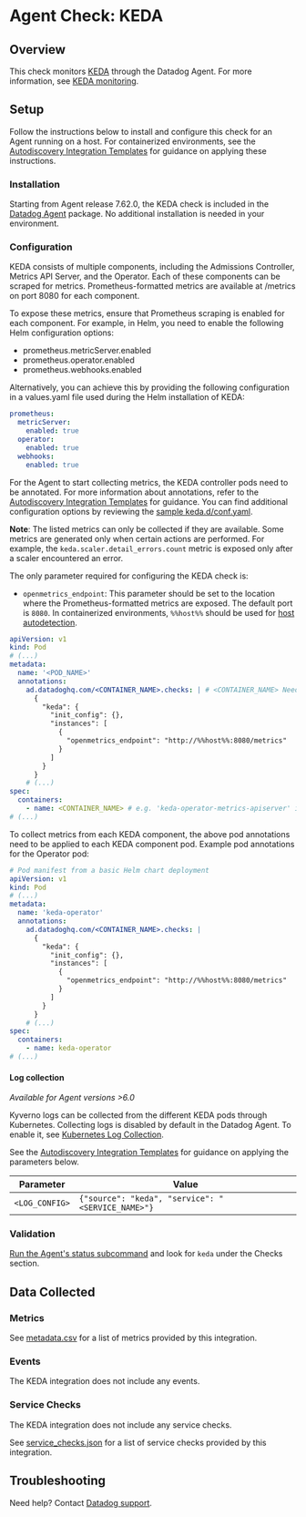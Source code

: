 # Agent Check: KEDA

## Overview

This check monitors [KEDA][1] through the Datadog Agent. For more information, see [KEDA monitoring][10].

## Setup

Follow the instructions below to install and configure this check for an Agent running on a host. For containerized environments, see the [Autodiscovery Integration Templates][3] for guidance on applying these instructions.

### Installation

Starting from Agent release 7.62.0, the KEDA check is included in the [Datadog Agent][2] package. No additional installation is needed in your environment.

### Configuration

KEDA consists of multiple components, including the Admissions Controller, Metrics API Server, and the Operator. Each of these components can be scraped for metrics. Prometheus-formatted metrics are available at /metrics on port 8080 for each component.

To expose these metrics, ensure that Prometheus scraping is enabled for each component. For example, in Helm, you need to enable the following Helm configuration options:
- prometheus.metricServer.enabled
- prometheus.operator.enabled
- prometheus.webhooks.enabled

Alternatively, you can achieve this by providing the following configuration in a values.yaml file used during the Helm installation of KEDA:

```yaml
prometheus:
  metricServer:
    enabled: true
  operator:
    enabled: true
  webhooks:
    enabled: true
```

For the Agent to start collecting metrics, the KEDA controller pods need to be annotated. For more information about annotations, refer to the [Autodiscovery Integration Templates][3] for guidance. You can find additional configuration options by reviewing the [sample keda.d/conf.yaml][4]. 

**Note**: The listed metrics can only be collected if they are available. Some metrics are generated only when certain actions are performed. For example, the `keda.scaler.detail_errors.count` metric is exposed only after a scaler encountered an error.

The only parameter required for configuring the KEDA check is:
- `openmetrics_endpoint`: This parameter should be set to the location where the Prometheus-formatted metrics are exposed. The default port is `8080`. In containerized environments, `%%host%%` should be used for [host autodetection][3]. 

```yaml
apiVersion: v1
kind: Pod
# (...)
metadata:
  name: '<POD_NAME>'
  annotations:
    ad.datadoghq.com/<CONTAINER_NAME>.checks: | # <CONTAINER_NAME> Needs to match the container name at the bottom. 'keda-operator-metrics-apiserver' in this example.
      {
        "keda": {
          "init_config": {},
          "instances": [
            {
              "openmetrics_endpoint": "http://%%host%%:8080/metrics"
            }
          ]
        }
      }
    # (...)
spec:
  containers:
    - name: <CONTAINER_NAME> # e.g. 'keda-operator-metrics-apiserver' in the Metrics API Server
# (...)
```

To collect metrics from each KEDA component, the above pod annotations need to be applied to each KEDA component pod. Example pod annotations for the Operator pod:

```yaml
# Pod manifest from a basic Helm chart deployment
apiVersion: v1
kind: Pod
# (...)
metadata:
  name: 'keda-operator'
  annotations:
    ad.datadoghq.com/<CONTAINER_NAME>.checks: |
      {
        "keda": {
          "init_config": {},
          "instances": [
            {
              "openmetrics_endpoint": "http://%%host%%:8080/metrics"
            }
          ]
        }
      }
    # (...)
spec:
  containers:
    - name: keda-operator
# (...)
```
#### Log collection

_Available for Agent versions >6.0_

Kyverno logs can be collected from the different KEDA pods through Kubernetes. Collecting logs is disabled by default in the Datadog Agent. To enable it, see [Kubernetes Log Collection][10].

See the [Autodiscovery Integration Templates][3] for guidance on applying the parameters below.

| Parameter      | Value                                                   |
| -------------- | ------------------------------------------------------- |
| `<LOG_CONFIG>` | `{"source": "keda", "service": "<SERVICE_NAME>"}`  |

### Validation

[Run the Agent's status subcommand][6] and look for `keda` under the Checks section.

## Data Collected

### Metrics

See [metadata.csv][7] for a list of metrics provided by this integration.

### Events

The KEDA integration does not include any events.

### Service Checks

The KEDA integration does not include any service checks.

See [service_checks.json][8] for a list of service checks provided by this integration.

## Troubleshooting

Need help? Contact [Datadog support][9].


[1]: https://keda.sh/
[2]: https://app.datadoghq.com/account/settings/agent/latest
[3]: https://docs.datadoghq.com/agent/kubernetes/integrations/
[4]: https://github.com/DataDog/integrations-core/blob/master/keda/datadog_checks/keda/data/conf.yaml.example
[5]: https://docs.datadoghq.com/agent/guide/agent-commands/#start-stop-and-restart-the-agent
[6]: https://docs.datadoghq.com/agent/guide/agent-commands/#agent-status-and-information
[7]: https://github.com/DataDog/integrations-core/blob/master/keda/metadata.csv
[8]: https://github.com/DataDog/integrations-core/blob/master/keda/assets/service_checks.json
[9]: https://docs.datadoghq.com/help/
[10]: https://keda.sh/docs/2.16/integrations/prometheus/
[11]: https://github.com/kedacore/charts/blob/main/keda/README.md#operations
